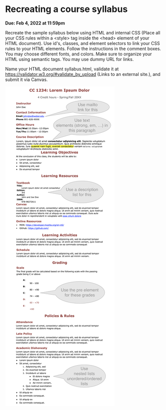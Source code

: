# Recreating a course syllabus

**Due: Feb 4, 2022 at 11:59pm**

Recreate the sample syllabus below using HTML and internal CSS (Place all your CSS rules within a \<style\> tag inside the \<head\> element of your HTML document). Use id's, classes, and element selectors to link your CSS rules to your HTML elements. Follow the instructions in the comment boxes. You may choose different fonts, and colors. Make sure to organize your HTML using semantic tags. You may use dummy URL for links.

Name your HTML document syllabus.html, validate it at https://validator.w3.org/#validate_by_upload (Links to an external site.), and submit it via Canvas.

![reference image](./reference-image.png)
